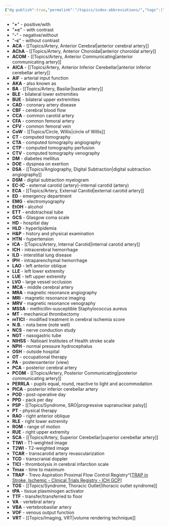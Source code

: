 ```yaml
---
{"dg-publish":true,"permalink":"/topics/index-abbreviations/","tags":["index"],"created":"2023-05-12T20:05:52.000-07:00","updated":"2024-04-05T18:53:30.391-07:00"}
---
```



- "**+**" - positive/with
- "**+c**" - with contrast
- "**-**" - negative/without
- "**-c**" - without contrast
- **ACA** - [[Topics/Artery, Anterior Cerebral\|anterior cerebral artery]]
- **AChA** - [[Topics/Artery, Anterior Choroidal\|anterior choroidal artery]]
- **ACOM** - [[Topics/Artery, Anterior Communicating\|anterior communicating artery]]
- **AICA** - [[Topics/Artery, Anterior Inferior Cerebellar\|anterior inferior cerebellar artery]]
- **AIF** - arterial input function
- **AKA** - also known as
- **BA** - [[Topics/Artery, Basilar\|basilar artery]]
- **BLE** - bilateral lower extremities
- **BUE** - bilateral upper extremities
- **CAD** - coronary artery disease
- **CBF** - cerebral blood flow
- **CCA** - common carotid artery
- **CFA** - common femoral artery
- **CFV** - common femoral vein
- **CoW** - [[Topics/Circle, Willis\|circle of Willis]]
- **CT** - computed tomography
- **CTA** - computed tomography angiography
- **CTP** - computed tomography perfusion
- **CTV** - computed tomography venography
- **DM** - diabetes mellitus
- **DOE** - dyspnea on exertion
- **DSA** - [[Topics/Angiography, Digital Subtraction\|digital subtraction angiography]]
- **DSM** - digital subtraction myelogram
- **EC-IC** - external carotid (artery)-internal carotid (artery)
- **ECA** - [[Topics/Artery, External Carotid\|external carotid artery]]
- **ED** - emergency department
- **EMG** - electromyography
- **EtOH** - alcohol
- **ETT** - endotracheal tube
- **GCS** - Glasgow coma scale
- **HD** - hospital day
- **HLD** - hyperlipidemia
- **H&P** - history and physical examination
- **HTN** - hypertension
- **ICA** - [[Topics/Artery, Internal Carotid\|internal carotid artery]]
- **ICH** - intracerebral hemorrhage
- **ILD** - interstitial lung disease
- **IPH** - intraparenchymal hemorrhage
- **LAO** - left anterior oblique
- **LLE** - left lower extremity
- **LUE** - left upper extremity
- **LVO** - large vessel occlusion
- **MCA** - middle cerebral artery
- **MRA** - magnetic resonance angiography
- **MRI** - magnetic resonance imaging
- **MRV** - magnetic resonance venography
- **MSSA** - methicillin-susceptible Staphylococcus aureus
- **MT** - mechanical thrombectomy
- **mTICI** - modified treatment in cerebral ischemia score
- **N.B.** - nota bene (note well)
- **NCS** - nerve conduction study
- **NGT** - nasogastric tube
- **NIHSS** - Natioanl Institutes of Health stroke scale
- **NPH** - normal pressure hydrocephalus
- **OSH** - outside hospital
- **OT** - occupational therapy
- **PA** - posteroanterior (view)
- **PCA** - posterior cerebral artery
- **PCOM** - [[Topics/Artery, Posterior Communicating\|posterior communicating artery]]
- **PERRLA** - pupils equal, round, reactive to light and accommodation
- **PICA** - posterior inferior cerebellar artery
- **POD** - post-operative day
- **PPD** - pack per day
- **PSP** - [[Topics/Syndrome, SRO\|progressive supranuclear palsy]]
- **PT** - physical therapy
- **RAO** - right anterior oblique
- **RLE** - right lower extremity
- **ROM** - range of motion
- **RUE** - right upper extremity
- **SCA** - [[Topics/Artery, Superior Cerebellar\|superior cerebellar artery]]
- **T1WI** - T1-weighted image
- **T2WI** - T2-weighted image
- **TCAR** - transcarotid artery revascularization
- **TCD** - transcranial doppler
- **TICI** - thrombolysis in cerebral infarction scale
- **Tmax** - time to maximum
- **TRAP** - Trevo Aspiration Proximal Flow Control Registry^[[TRAP in Stroke, Ischemic - Clinical Trials Registry - ICH GCP](https://ichgcp.net/clinical-trials-registry/NCT03199404)]
- **TOS** - [[Topics/Syndrome, Thoracic Outlet\|thoracic outlet syndrome]]
- **tPA** - tissue plasminogen activator
- **TTF** - transfer/transferred to floor
- **VA** - vertebral artery
- **VBA** - vertebrobasilar artery
- **VOF** - venous output function
- **VRT** - [[Topics/Imaging, VRT\|volume rendering technique]]
